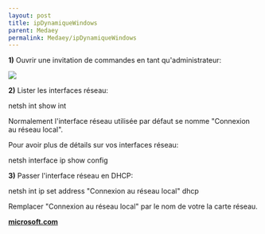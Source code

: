 ```yaml
---
layout: post
title: ipDynamiqueWindows
parent: Medaey
permalink: Medaey/ipDynamiqueWindows
---
```


**1)** Ouvrir une invitation de commandes en tant qu'administrateur:  

![](https://2.bp.blogspot.com/-anMG8Y79dA4/VmIW4TsJtcI/AAAAAAAAEXA/I6uWq2nx1cg/s1600/oem_1.png)  

  
**2)** Lister les interfaces réseau:  

netsh int show int

Normalement l'interface réseau utilisée par défaut se nomme "Connexion au réseau local".  
  
Pour avoir plus de détails sur vos interfaces réseau:  

netsh interface ip show config

  
**3)** Passer l'interface réseau en DHCP:  

netsh int ip set address "Connexion au réseau local" dhcp

Remplacer "Connexion au réseau local" par le nom de votre la carte réseau.  

  

**[microsoft.com](https://docs.microsoft.com/en-us/previous-versions/tn-archive/bb490939(v=technet.10))**

